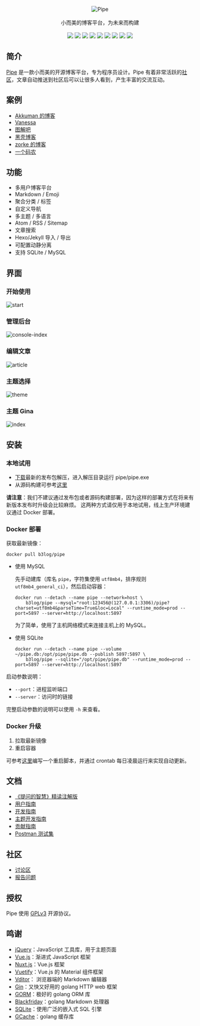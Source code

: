 <p align = "center">
<img alt="Pipe" src="https://user-images.githubusercontent.com/873584/52321153-3d6d6900-2a0e-11e9-9ea6-57974a302dbf.png">
<br><br>
小而美的博客平台，为未来而构建
<br><br>
<a title="Build Status" target="_blank" href="https://travis-ci.org/b3log/pipe"><img src="https://img.shields.io/travis/b3log/pipe.svg?style=flat-square"></a>
<a title="Go Report Card" target="_blank" href="https://goreportcard.com/report/github.com/b3log/pipe"><img src="https://goreportcard.com/badge/github.com/b3log/pipe"></a>
<a title="Coverage Status" target="_blank" href="https://coveralls.io/repos/github/b3log/pipe/badge.svg?branch=master"><img src="https://img.shields.io/coveralls/github/b3log/pipe.svg?style=flat-square"></a>
<a title="Code Size" target="_blank" href="https://github.com/b3log/pipe"><img src="https://img.shields.io/github/languages/code-size/b3log/pipe.svg?style=flat-square"></a>
<a title="GPLv3" target="_blank" href="https://github.com/b3log/pipe/blob/master/LICENSE"><img src="https://img.shields.io/badge/license-GPLv3-orange.svg?style=flat-square"></a>
<a title="Releases" target="_blank" href="https://github.com/b3log/pipe/releases"><img src="https://img.shields.io/github/release/b3log/pipe.svg?style=flat-square"></a>
<a title="Downloads" target="_blank" href="https://github.com/b3log/pipe/releases"><img src="https://img.shields.io/github/downloads/b3log/pipe/total.svg?style=flat-square"></a>
<a title="Docker Pulls" target="_blank" href="https://hub.docker.com/r/b3log/pipe"><img src="https://img.shields.io/docker/pulls/b3log/pipe.svg?style=flat-square&color=blueviolet"></a>
<a title="Hits" target="_blank" href="https://github.com/b3log/hits"><img src="https://hits.b3log.org/b3log/pipe.svg"></a>
</p>

## 简介

[Pipe](https://github.com/b3log/pipe) 是一款小而美的开源博客平台，专为程序员设计。Pipe 有着非常活跃的[社区](https://hacpai.com)，文章自动推送到社区后可以让很多人看到，产生丰富的交流互动。

## 案例

* [Akkuman 的博客](http://o0o.pub)
* [Vanessa](http://vanessa.b3log.org)
* [图解吧](http://tujie8.net)
* [黑壳博客](http://blog.bhusk.com)
* [zorke 的博客](https://www.zorkelvll.cn)
* [一个码农](http://blog.gitor.org)

## 功能

* 多用户博客平台
* Markdown / Emoji
* 聚合分类 / 标签
* 自定义导航
* 多主题 / 多语言
* Atom / RSS / Sitemap
* 文章搜索
* Hexo/Jekyll 导入 / 导出
* 可配置动静分离
* 支持 SQLite / MySQL

## 界面

### 开始使用

![start](https://user-images.githubusercontent.com/873584/53852374-d044f780-3ffc-11e9-92bb-ea3e6c53ab1c.png)

### 管理后台

![console-index](https://user-images.githubusercontent.com/873584/52255023-a9d36400-294b-11e9-9c9f-a99c208d6b52.png)

### 编辑文章

![article](https://user-images.githubusercontent.com/873584/52255159-4dbd0f80-294c-11e9-980f-bc15cd0dd340.png)

### 主题选择

![theme](https://user-images.githubusercontent.com/873584/52255174-675e5700-294c-11e9-84bf-c04fe39ce5ec.png)

### 主题 Gina

![index](https://user-images.githubusercontent.com/873584/52255024-aa6bfa80-294b-11e9-9cfc-2c6cfc3d687c.png)

## 安装

### 本地试用

* [下载](https://github.com/b3log/pipe/releases)最新的发布包解压，进入解压目录运行 pipe/pipe.exe
* 从源码构建可参考[这里](https://hacpai.com/article/1533965022328)

**请注意**：我们不建议通过发布包或者源码构建部署，因为这样的部署方式在将来有新版本发布时升级会比较麻烦。
这两种方式请仅用于本地试用，线上生产环境建议通过 Docker 部署。

### Docker 部署

获取最新镜像：

```shell
docker pull b3log/pipe
```

* 使用 MySQL

  先手动建库（库名 `pipe`，字符集使用 `utf8mb4`，排序规则 `utf8mb4_general_ci`），然后启动容器：
  
  ```shell
  docker run --detach --name pipe --network=host \
      b3log/pipe --mysql="root:123456@(127.0.0.1:3306)/pipe?charset=utf8mb4&parseTime=True&loc=Local" --runtime_mode=prod --port=5897 --server=http://localhost:5897
  ```
  为了简单，使用了主机网络模式来连接主机上的 MySQL。
  
* 使用 SQLite

  ```shell
  docker run --detach --name pipe --volume ~/pipe.db:/opt/pipe/pipe.db --publish 5897:5897 \
      b3log/pipe --sqlite="/opt/pipe/pipe.db" --runtime_mode=prod --port=5897 --server=http://localhost:5897
  ```
  
启动参数说明：

* `--port`：进程监听端口
* `--server`：访问时的链接

完整启动参数的说明可以使用 `-h` 来查看。

### Docker 升级

1. 拉取最新镜像
2. 重启容器

可参考[这里](https://github.com/b3log/pipe/blob/master/docker-restart.sh)编写一个重启脚本，并通过 crontab 每日凌晨运行来实现自动更新。

## 文档

* [《提问的智慧》精读注解版](https://hacpai.com/article/1536377163156)
* [用户指南](https://hacpai.com/article/1513761942333)
* [开发指南](https://hacpai.com/article/1533965022328)
* [主题开发指南](https://hacpai.com/article/1512550354920)
* [贡献指南](https://github.com/b3log/pipe/blob/master/CONTRIBUTING.md)
* [Postman 测试集](https://www.getpostman.com/collections/900ddef64ad0e60479a6)

## 社区

* [讨论区](https://hacpai.com/tag/pipe)
* [报告问题](https://github.com/b3log/pipe/issues/new/choose)

## 授权

Pipe 使用 [GPLv3](https://www.gnu.org/licenses/gpl-3.0.txt) 开源协议。

## 鸣谢

* [jQuery](https://github.com/jquery/jquery)：JavaScript 工具库，用于主题页面
* [Vue.js](https://github.com/vuejs/vue)：渐进式 JavaScript 框架
* [Nuxt.js](https://github.com/nuxt/nuxt.js)：Vue.js 框架
* [Vuetify](https://github.com/vanessa219/vuetify)：Vue.js 的 Material 组件框架
* [Vditor](https://github.com/b3log/vditor)： 浏览器端的 Markdown 编辑器
* [Gin](https://github.com/gin-gonic/gin)：又快又好用的 golang HTTP web 框架
* [GORM](https://github.com/jinzhu/gorm)：极好的 golang ORM 库
* [Blackfriday](github.com/russross/blackfriday)：golang Markdown 处理器
* [SQLite](https://www.sqlite.org)：使用广泛的嵌入式 SQL 引擎
* [GCache](https://github.com/bluele/gcache)：golang 缓存库
